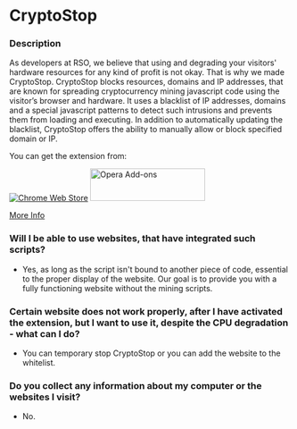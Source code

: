 # CryptoStop

### Description
As developers at RSO, we believe that using and degrading your visitors' hardware resources for any kind of profit is not okay.
That is why we made CryptoStop.
CryptoStop blocks resources, domains and IP addresses, that are known for spreading cryptocurrency mining javascript code using the visitor’s browser and hardware. It uses a blacklist of IP addresses, domains and a special javascript patterns to detect such intrusions and prevents them from loading and executing.
In addition to automatically updating the blacklist, CryptoStop offers the ability to manually allow or block specified domain or IP.

You can get the extension from: 

[![Chrome Web Store](https://developer.chrome.com/webstore/images/ChromeWebStore_BadgeWBorder_v2_206x58.png)](https://chrome.google.com/webstore/detail/cryptostop/amncjiblhpopmnmcliddnlghifglabbb) [<img alt="Opera Add-ons" src="https://dev.opera.com/extensions/branding-guidelines/addons_206x58_en@2x.png" height="58" width="206">](https://addons.opera.com/en/extensions/details/cryptostop/?display=en)

[More Info](https://rso-hosting.com/cryptostop)

### Will I be able to use websites, that have integrated such scripts? 

* Yes, as long as the script isn't bound to another piece of code, essential to the proper display of the website. Our goal is to provide you with a fully functioning website without the mining scripts.

### Certain website does not work properly, after I have activated the extension, but I want to use it, despite the CPU degradation - what can I do? 

* You can temporary stop CryptoStop or you can add the website to the whitelist.

### Do you collect any information about my computer or the websites I visit? 

* No.